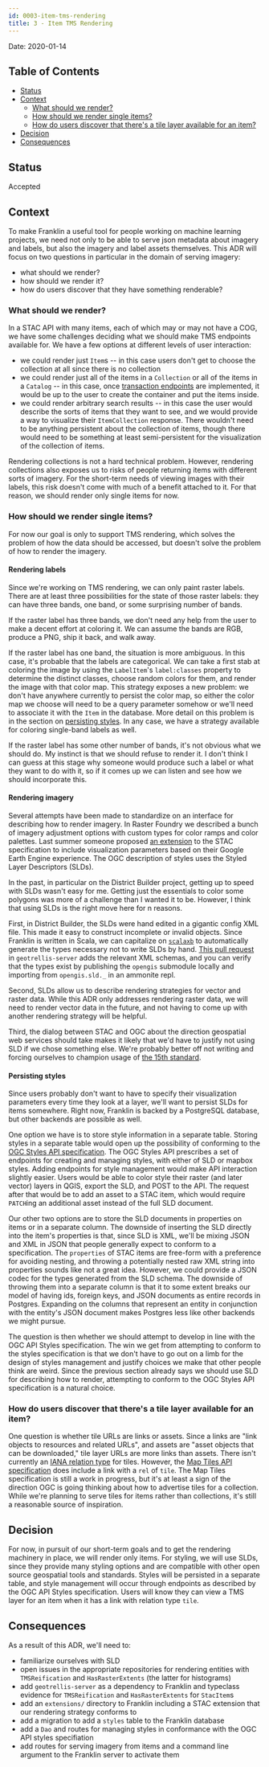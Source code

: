 ```yaml
---
id: 0003-item-tms-rendering
title: 3 - Item TMS Rendering
---
```


Date: 2020-01-14

Table of Contents
------

-   [Status](#status)
-   [Context](#context)
    -   [What should we render?](#what-should-we-render)
    -   [How should we render single
        items?](#how-should-we-render-single-items)
    -   [How do users discover that there's a tile layer available for
        an
        item?](#how-do-users-discover-that-theres-a-tile-layer-available-for-an-item)
-   [Decision](#decision)
-   [Consequences](#consequences)

Status
------

Accepted

Context
-------

To make Franklin a useful tool for people working on machine learning
projects, we need not only to be able to serve json metadata about
imagery and labels, but also the imagery and label assets themselves.
This ADR will focus on two questions in particular in the domain of
serving imagery:

-   what should we render?
-   how should we render it?
-   how do users discover that they have something renderable?

### What should we render?

In a STAC API with many items, each of which may or may not have a COG,
we have some challenges deciding what we should make TMS endpoints
available for. We have a few options at different levels of user
interaction:

-   we could render just `Item`s -- in this case users don't get to
    choose the collection at all since there is no collection
-   we could render just all of the items in a `Collection` or all of
    the items in a `Catalog` -- in this case, once [transaction
    endpoints](https://github.com/azavea/franklin/issues/4) are
    implemented, it would be up to the user to create the container and
    put the items inside.
-   we could render arbitrary search results -- in this case the user
    would describe the sorts of items that they want to see, and we
    would provide a way to visualize their `ItemCollection` response.
    There wouldn't need to be anything persistent about the collection
    of items, though there would need to be something at least
    semi-persistent for the visualization of the collection of items.

Rendering collections is not a hard technical problem. However,
rendering collections also exposes us to risks of people returning items
with different sorts of imagery. For the short-term needs of viewing
images with their labels, this risk doesn't come with much of a benefit
attached to it. For that reason, we should render only single items for
now.

### How should we render single items?

For now our goal is only to support TMS rendering, which solves the
problem of how the data should be accessed, but doesn't solve the
problem of how to render the imagery.

#### Rendering labels

Since we're working on TMS rendering, we can only paint raster labels.
There are at least three possibilities for the state of those raster
labels: they can have three bands, one band, or some surprising number
of bands.

If the raster label has three bands, we don't need any help from the
user to make a decent effort at coloring it. We can assume the bands are
RGB, produce a PNG, ship it back, and walk away.

If the raster label has one band, the situation is more ambiguous. In
this case, it's probable that the labels are categorical. We can take a
first stab at coloring the image by using the `LabelItem`'s
`label:classes` property to determine the distinct classes, choose
random colors for them, and render the image with that color map. This
strategy exposes a new problem: we don't have anywhere currently to
persist the color map, so either the color map we choose will need to be
a query parameter somehow or we'll need to associate it with the `Item`
in the database. More detail on this problem is in the section on
[persisting styles](#persisting-styles). In any case, we have a strategy
available for coloring single-band labels as well.

If the raster label has some other number of bands, it's not obvious
what we should do. My instinct is that we should refuse to render it. I
don't think I can guess at this stage why someone would produce such a
label or what they want to do with it, so if it comes up we can listen
and see how we should incorporate this.

#### Rendering imagery

Several attempts have been made to standardize on an interface for
describing how to render imagery. In Raster Foundry we described a bunch
of imagery adjustment options with custom types for color ramps and
color palettes. Last summer someone proposed [an
extension](https://github.com/radiantearth/stac-spec/pull/470) to the
STAC specification to include visualization parameters based on their
Google Earth Engine experience. The OGC description of styles uses the
Styled Layer Descriptors (SLDs).

In the past, in particular on the District Builder project, getting up
to speed with SLDs wasn't easy for me. Getting just the essentials to
color some polygons was more of a challenge than I wanted it to be.
However, I think that using SLDs is the right move here for n reasons.

First, in District Builder, the SLDs were hand edited in a gigantic
config XML file. This made it easy to construct incomplete or invalid
objects. Since Franklin is written in Scala, we can capitalize on
[`scalaxb`](http://scalaxb.org/) to automatically generate the types
necessary not to write SLDs by hand. [This pull
request](https://github.com/geotrellis/geotrellis-server/pull/186) in
`geotrellis-server` adds the relevant XML schemas, and you can verify
that the types exist by publishing the `opengis` submodule locally and
importing from `opengis.sld._` in an ammonite repl.

Second, SLDs allow us to describe rendering strategies for vector and
raster data. While this ADR only addresses rendering raster data, we
will need to render vector data in the future, and not having to come up
with another rendering strategy will be helpful.

Third, the dialog between STAC and OGC about the direction geospatial
web services should take makes it likely that we'd have to justify not
using SLD if we chose something else. We're probably better off not
writing and forcing ourselves to champion usage of [the 15th
standard](https://xkcd.com/927/).

#### Persisting styles

Since users probably don't want to have to specify their visualization
parameters every time they look at a layer, we'll want to persist SLDs
for items somewhere. Right now, Franklin is backed by a PostgreSQL
database, but other backends are possible as well.

One option we have is to store style information in a separate table.
Storing styles in a separate table would open up the possibility of
conforming to the
[OGC Styles API specification](https://app.swaggerhub.com/apis/UAB-CREAF/opf-style-api/1.0.0#/sld-10).
The OGC Styles API prescribes a set of endpoints for creating and managing
styles, with either of SLD or mapbox styles. Adding endpoints for style
management would make API interaction slightly easier. Users would be able
to color style their raster (and later vector) layers in QGIS, export
the SLD, and POST to the API. The request after that would be to add
an asset to a STAC item, which would require `PATCH`ing an additional
asset instead of the full SLD document.

Our other two options are to store the SLD documents in properties on
items or in a separate column.
The downside of inserting the SLD directly into the item's properties is
that, since SLD is XML, we'll be mixing JSON and XML in JSON that people
generally expect to conform to a specification. The `properties` of STAC
items are free-form with a preference for avoiding nesting, and throwing
a potentially nested raw XML string into properties sounds like not a
great idea. However, we could provide a JSON codec for the types
generated from the SLD schema. The downside of throwing them into a
separate column is that it to some extent breaks our model of having ids,
foreign keys, and JSON documents as entire records in Postgres. Expanding
on the columns that represent an entity in conjunction with the entity's
JSON document makes Postgres less like other backends we might pursue.

The question is then whether we should attempt to develop in line with
the OGC API Styles specification.
The win we get from attempting to conform to the styles specification
is that we don't have to go out on a limb for the design of styles
management and justify choices we make that other people think are
weird. Since the previous section already says we should use SLD for
describing how to render, attempting to conform to the OGC Styles API
specification is a natural choice.

### How do users discover that there's a tile layer available for an item?

One question is whether tile URLs are links or assets. Since a links are
"link objects to resources and related URLs", and assets are "asset objects
that can be downloaded," tile layer URLs are more links than assets. There isn't
currently an
[IANA relation type](https://www.iana.org/assignments/link-relations/link-relations.xhtml)
for tiles. However, the
[Map Tiles API specification](https://github.com/opengeospatial/OGC-API-Maps/blob/master/standard/openapi/ogc-api-map-tiles.yaml#L97-L116)
does include a link with a `rel` of `tile`. The Map Tiles specification is
still a work in progress, but it's at least a sign of the direction OGC
is going thinking about how to advertise tiles for a collection. While
we're planning to serve tiles for items rather than collections, it's still
a reasonable source of inspiration.

Decision
--------

For now, in pursuit of our short-term goals and to get the rendering
machinery in place, we will render only items. For styling, we will use
SLDs, since they provide many styling options and are compatible with
other open source geospatial tools and standards. Styles will be persisted
in a separate table, and style management will occur through endpoints
as described by the OGC API Styles specification. Users will know they
can view a TMS layer for an item when it has a link with relation type
`tile`.

Consequences
------------

As a result of this ADR, we'll need to:

- familiarize ourselves with SLD
- open issues in the appropriate repositories for rendering entities with `TMSReification`
  and `HasRasterExtents` (the latter for histograms)
- add `geotrellis-server` as a dependency to Franklin and typeclass evidence for `TMSReification`
  and `HasRasterExtents` for `StacItem`s
- add an `extensions/` directory to Franklin including a STAC extension that our rendering strategy
  conforms to
- add a migration to add a `styles` table to the Franklin database
- add a `Dao` and routes for managing styles in conformance with the OGC API styles specifiation
- add routes for serving imagery from items and a command line argument to the Franklin server
  to activate them
